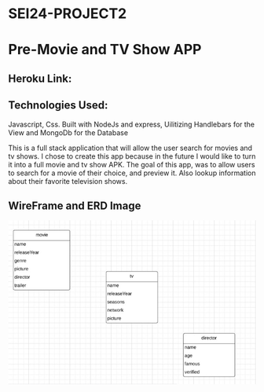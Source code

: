 # SEI24-PROJECT2

# Pre-Movie and TV Show APP

## Heroku Link:

## Technologies Used: 
   Javascript, Css. Built with NodeJs and express, Uilitizing Handlebars for the View and MongoDb for the Database
   
  This is a full stack application that will allow the user search for movies and tv shows. I chose to create this app because in the future I would like to turn it into a full movie and tv show APK. The goal of this app, was to allow users to search for a movie of their choice, and preview it. Also lookup information about their favorite television shows. 

## WireFrame and ERD Image
![erd](screenshots/project2-erd.jpg)
